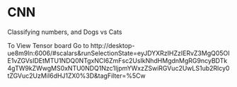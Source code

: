 # CNN
Classifying numbers, and Dogs vs Cats 

To View Tensor board Go to
http://desktop-ue8m9ln:6006/#scalars&runSelectionState=eyJDYXRzIHZzIERvZ3MgQ05OIE1vZGVsIDEtMTU1NDQ0NTgxNCI6ZmFsc2UsIkNhdHMgdnMgRG9ncyBDTk4gTW9kZWwgMS0xNTU0NDQ1Nzc1IjpmYWxzZSwiRGVuc2UwLS1ub2Rlcy0tZGVuc2UzMiI6dHJ1ZX0%3D&tagFilter=%5Cw
